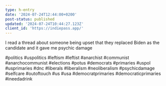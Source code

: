 ```yaml
---
type: h-entry
date: '2024-07-24T12:44:00+0200'
post-status: published
updated: '2024-07-24T10:44:27.123Z'
client_id: 'https://indiepass.app/'
---
```

I read a thread about someone being upset that they replaced Biden as the candidate and it gave me psychic damage 

#politics #uspolitics #leftism #leftist #anarchist #communist #anarchocommunist #elections #potus #democrats #primaries #uspol #usprimaries #dnc #liberals #liberalism #neoliberalism #psychicdamage #selfcare #outoftouch #us #usa #democratprimaries #democraticprimaries #ineedadrink
